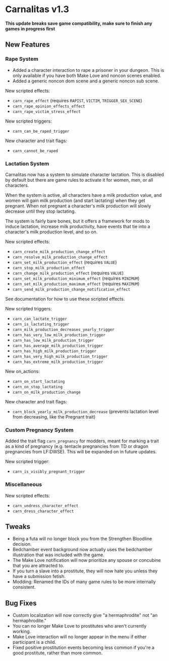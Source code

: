 # Carnalitas v1.3

**This update breaks save game compatibility, make sure to finish any games in progress first**

## New Features

### Rape System

* Added a character interaction to rape a prisoner in your dungeon. This is only available if you have both Make Love and noncon scenes enabled.
* Added a generic noncon dom scene and a generic noncon sub scene.

New scripted effects:
* `carn_rape_effect` (requires `RAPIST`, `VICTIM`, `TRIGGER_SEX_SCENE`)
* `carn_rape_opinion_effects_effect`
* `carn_rape_victim_stress_effect`

New scripted triggers:
* `carn_can_be_raped_trigger`

New character and trait flags:
* `carn_cannot_be_raped`

### Lactation System

Carnalitas now has a system to simulate character lactation. This is disabled by default but there are game rules to activate it for women, men, or all characters.

When the system is active, all characters have a milk production value, and women will gain milk production (and start lactating) when they get pregnant. When not pregnant a character's milk production will slowly decrease until they stop lactating.

The system is fairly bare bones, but it offers a framework for mods to induce lactation, increase milk productivity, have events that tie into a character's milk production level, and so on.

New scripted effects:
* `carn_create_milk_production_change_effect`
* `carn_resolve_milk_production_change_effect`
* `carn_set_milk_production_effect` (requires `VALUE`)
* `carn_stop_milk_production_effect`
* `carn_change_milk_production_effect` (requires `VALUE`)
* `carn_set_milk_production_minimum_effect` (requires `MINIMUM`)
* `carn_set_milk_production_maximum_effect` (requires `MAXIMUM`)
* `carn_send_milk_production_change_notification_effect`

See documentation for how to use these scripted effects.

New scripted triggers:
* `carn_can_lactate_trigger`
* `carn_is_lactating_trigger`
* `carn_milk_production_decreases_yearly_trigger`
* `carn_has_very_low_milk_production_trigger`
* `carn_has_low_milk_production_trigger`
* `carn_has_average_milk_production_trigger`
* `carn_has_high_milk_production_trigger`
* `carn_has_very_high_milk_production_trigger`
* `carn_has_extreme_milk_production_trigger`

New on_actions:
* `carn_on_start_lactating`
* `carn_on_stop_lactating`
* `carn_on_milk_production_change`

New character and trait flags:
* `carn_block_yearly_milk_production_decrease` (prevents lactation level from decreasing, like the Pregnant trait)

### Custom Pregnancy System

Added the trait flag `carn_pregnancy` for modders, meant for marking a trait as a kind of pregnancy (e.g. tentacle pregnancies from TD or dragon pregnancies from LF:DWSE). This will be expanded on in future updates.

New scripted trigger:
* `carn_is_visibly_pregnant_trigger`

### Miscellaneous

New scripted effects:
* `carn_undress_character_effect`
* `carn_dress_character_effect`

## Tweaks

* Being a futa will no longer block you from the Strengthen Bloodline decision.
* Bedchamber event background now actually uses the bedchamber illustration that was included with the game.
* The Make Love notification will now prioritize any spouse or concubine that you are attracted to.
* If you turn a slave into a prostitute, they will now hate you unless they have a submission fetish.
* Modding: Renamed the IDs of many game rules to be more internally consistent.

## Bug Fixes

* Custom localization will now correctly give "a hermaphrodite" not "an hermaphrodite."
* You can no longer Make Love to prostitutes who aren't currently working.
* Make Love interaction will no longer appear in the menu if either participant is a child.
* Fixed positive prostitution events becoming less common if you're a good prostitute, rather than more common.